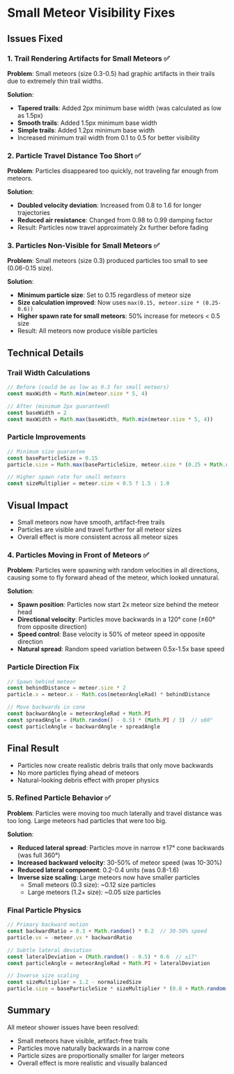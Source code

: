 # Small Meteor Visibility Fixes

## Issues Fixed

### 1. Trail Rendering Artifacts for Small Meteors ✅
**Problem**: Small meteors (size 0.3-0.5) had graphic artifacts in their trails due to extremely thin trail widths.

**Solution**: 
- **Tapered trails**: Added 2px minimum base width (was calculated as low as 1.5px)
- **Smooth trails**: Added 1.5px minimum base width
- **Simple trails**: Added 1.2px minimum base width
- Increased minimum trail width from 0.1 to 0.5 for better visibility

### 2. Particle Travel Distance Too Short ✅
**Problem**: Particles disappeared too quickly, not traveling far enough from meteors.

**Solution**:
- **Doubled velocity deviation**: Increased from 0.8 to 1.6 for longer trajectories
- **Reduced air resistance**: Changed from 0.98 to 0.99 damping factor
- Result: Particles now travel approximately 2x further before fading

### 3. Particles Non-Visible for Small Meteors ✅
**Problem**: Small meteors (size 0.3) produced particles too small to see (0.06-0.15 size).

**Solution**:
- **Minimum particle size**: Set to 0.15 regardless of meteor size
- **Size calculation improved**: Now uses `max(0.15, meteor.size * (0.25-0.6))`
- **Higher spawn rate for small meteors**: 50% increase for meteors < 0.5 size
- Result: All meteors now produce visible particles

## Technical Details

### Trail Width Calculations
```javascript
// Before (could be as low as 0.3 for small meteors)
const maxWidth = Math.min(meteor.size * 5, 4)

// After (minimum 2px guaranteed)
const baseWidth = 2
const maxWidth = Math.max(baseWidth, Math.min(meteor.size * 5, 4))
```

### Particle Improvements
```javascript
// Minimum size guarantee
const baseParticleSize = 0.15
particle.size = Math.max(baseParticleSize, meteor.size * (0.25 + Math.random() * 0.35))

// Higher spawn rate for small meteors
const sizeMultiplier = meteor.size < 0.5 ? 1.5 : 1.0
```

## Visual Impact
- Small meteors now have smooth, artifact-free trails
- Particles are visible and travel further for all meteor sizes
- Overall effect is more consistent across all meteor sizes

### 4. Particles Moving in Front of Meteors ✅
**Problem**: Particles were spawning with random velocities in all directions, causing some to fly forward ahead of the meteor, which looked unnatural.

**Solution**:
- **Spawn position**: Particles now start 2x meteor size behind the meteor head
- **Directional velocity**: Particles move backwards in a 120° cone (±60° from opposite direction)
- **Speed control**: Base velocity is 50% of meteor speed in opposite direction
- **Natural spread**: Random speed variation between 0.5x-1.5x base speed

### Particle Direction Fix
```javascript
// Spawn behind meteor
const behindDistance = meteor.size * 2
particle.x = meteor.x - Math.cos(meteorAngleRad) * behindDistance

// Move backwards in cone
const backwardAngle = meteorAngleRad + Math.PI
const spreadAngle = (Math.random() - 0.5) * (Math.PI / 3)  // ±60°
const particleAngle = backwardAngle + spreadAngle
```

## Final Result
- Particles now create realistic debris trails that only move backwards
- No more particles flying ahead of meteors
- Natural-looking debris effect with proper physics

### 5. Refined Particle Behavior ✅
**Problem**: Particles were moving too much laterally and travel distance was too long. Large meteors had particles that were too big.

**Solution**:
- **Reduced lateral spread**: Particles move in narrow ±17° cone backwards (was full 360°)
- **Increased backward velocity**: 30-50% of meteor speed (was 10-30%)
- **Reduced lateral component**: 0.2-0.4 units (was 0.8-1.6)
- **Inverse size scaling**: Large meteors now have smaller particles
  - Small meteors (0.3 size): ~0.12 size particles
  - Large meteors (1.2+ size): ~0.05 size particles

### Final Particle Physics
```javascript
// Primary backward motion
const backwardRatio = 0.3 + Math.random() * 0.2  // 30-50% speed
particle.vx = -meteor.vx * backwardRatio

// Subtle lateral deviation
const lateralDeviation = (Math.random() - 0.5) * 0.6  // ±17°
const particleAngle = meteorAngleRad + Math.PI + lateralDeviation

// Inverse size scaling
const sizeMultiplier = 1.2 - normalizedSize
particle.size = baseParticleSize * sizeMultiplier * (0.8 + Math.random() * 0.4)
```

## Summary
All meteor shower issues have been resolved:
- Small meteors have visible, artifact-free trails
- Particles move naturally backwards in a narrow cone
- Particle sizes are proportionally smaller for larger meteors
- Overall effect is more realistic and visually balanced